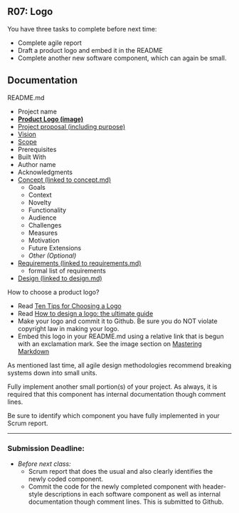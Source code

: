 ## R07: Logo

You have three tasks to complete before next time:
- Complete agile report
- Draft a product logo and embed it in the README
- Complete another new software component, which can again be small.

## Documentation

README.md
- Project name
- **[Product Logo (image)](r07-logo.md)**
- [Project proposal (including purpose)](r01-project-concept.md)
- [Vision](r02-scope.md)
- [Scope](r02-scope.md)
- Prerequisites
- Built With
- Author name
- Acknowledgments
- [Concept (linked to concept.md)](r01-project-concept.md)
  - Goals
  - Context
  - Novelty
  - Functionality
  - Audience
  - Challenges
  - Measures
  - Motivation
  - Future Extensions
  - *Other (Optional)*
- [Requirements (linked to requirements.md)](r03-requirements.md)
  - formal list of requirements
- [Design (linked to design.md)](r05-design2.md)

How to choose a product logo?
- Read [Ten Tips for Choosing a Logo](https://www.businessknowhow.com/marketing/logo_tips.htm)
- Read [How to design a logo: the ultimate guide](https://99designs.com/blog/logo-branding/how-to-design-logo/)
- Make your logo and commit it to Github. Be sure you do NOT violate copyright law in making your logo.
- Embed this logo in your README.md using a relative link that is begun with an exclamation mark. See the image section on [Mastering Markdown](https://guides.github.com/features/mastering-markdown/)

As mentioned last time, all agile design methodologies
recommend breaking systems down into small units.

Fully implement another small portion(s) of your project. As always, it is required that this component has internal documentation though comment lines.

Be sure to identify which component you have fully implemented in your Scrum report.

---
### Submission Deadline:
- *Before next class:*
  - Scrum report that does the usual and also clearly identifies the newly coded component.
  - Commit the code for the newly completed component with header-style descriptions in each software component as well as internal documentation though comment lines. This is submitted to Github.
